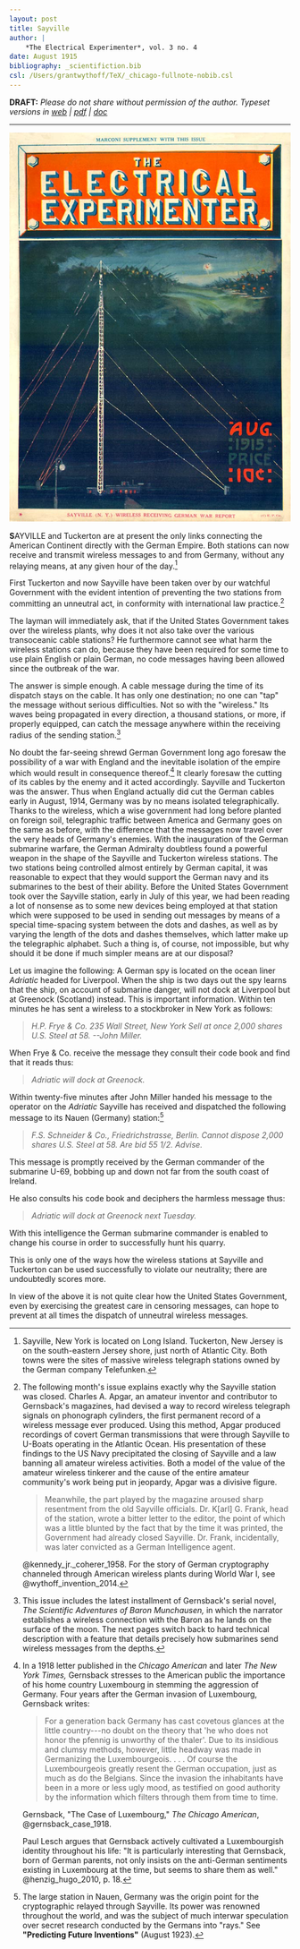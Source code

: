 ```yaml
---
layout: post
title: Sayville
author: |
    *The Electrical Experimenter*, vol. 3 no. 4
date: August 1915
bibliography: _scientifiction.bib
csl: /Users/grantwythoff/TeX/_chicago-fullnote-nobib.csl
---
```


**DRAFT:** *Please do not share without permission of the author. Typeset versions in  [web](http://gernsback.wythoff.net/191508_sayville.html) \| [pdf](https://github.com/gwijthoff/perversity_of_things/blob/gh-pages/typeset_drafts/191508_sayville.pdf?raw=true) \| [doc](https://github.com/gwijthoff/perversity_of_things/blob/gh-pages/typeset_drafts/191508_sayville.docx)*

* * * * * * * * 

![](images/sayville_cover.jpg)

**S**AYVILLE and Tuckerton are at present the only links connecting the American Continent directly with the German Empire.  Both stations can now receive and transmit wireless messages to and from Germany, without any relaying means, at any given hour of the day.[^lgi]

First Tuckerton and now Sayville have been taken over by our watchful Government with the evident intention of preventing the two stations from committing an unneutral act, in conformity with international law practice.[^tkr]

The layman will immediately ask, that if the United States Government takes over the wireless plants, why does it not also take over the various transoceanic cable stations? He furthermore cannot see what harm the wireless stations can do, because they have been required for some time to use plain English or plain German, no code messages having been allowed since the outbreak of the war.

The answer is simple enough.  A cable message during the time of its dispatch stays on the cable.  It has only one destination; no one can "tap" the message without serious difficulties.  Not so with the "wireless."  Its waves being propagated in every direction, a thousand stations, or more, if properly equipped, can catch the message anywhere within the receiving radius of the sending station.[^sbm]

No doubt the far-seeing shrewd German Government long ago foresaw the possibility of a war with England and the inevitable isolation of the empire which would result in consequence thereof.[^lxg] It clearly foresaw the cutting of its cables by the enemy and it acted accordingly.  Sayville and Tuckerton was the answer.  Thus when England actually did cut the German cables early in August, 1914, Germany was by no means isolated telegraphically.  Thanks to the wireless, which a wise government had long before planted on foreign soil, telegraphic traffic between America and Germany goes on the same as before, with the difference that the messages now travel over the very heads of Germany's enemies.  With the inauguration of the German submarine warfare, the German Admiralty doubtless found a powerful weapon in the shape of the Sayville and Tuckerton wireless stations.  The two stations being controlled almost entirely by German capital, it was reasonable to expect that they would support the German navy and its submarines to the best of their ability.  Before the United States Government took over the Sayville station, early in July of this year, we had been reading a lot of nonsense as to some new devices being employed at that station which were supposed to be used in sending out messages by means of a special time-spacing system between the dots and dashes, as well as by varying the length of the dots and dashes themselves, which latter make up the telegraphic alphabet.  Such a thing is, of course, not impossible, but why should it be done if much simpler means are at our disposal?

Let us imagine the following:  A German spy is located on the ocean liner *Adriatic* headed for Liverpool.  When the ship is two days out the spy learns that the ship, on account of submarine danger, will not dock at Liverpool but at Greenock (Scotland) instead.  This is important information.  Within ten minutes he has sent a wireless to a stockbroker in New York as follows:

> *H.P. Frye & Co.*
> *235 Wall Street, New York*
> *Sell at once 2,000 shares U.S. Steel at 58.*
> *--John Miller.*

When Frye & Co. receive the message they consult their code book and find that it reads thus:

> *Adriatic will dock at Greenock.*

Within twenty-five minutes after John Miller handed his message to the operator on the *Adriatic* Sayville has received and dispatched the following message to its Nauen (Germany) station:[^nn]

> *F.S. Schneider & Co.,*
> *Friedrichstrasse, Berlin.*
> *Cannot dispose 2,000 shares U.S. Steel at 58. Are bid 55 1/2. Advise.*

This message is promptly received by the German commander of the submarine U-69, bobbing up and down not far from the south coast of Ireland.

He also consults his code book and deciphers the harmless message thus:

> *Adriatic will dock at Greenock next Tuesday.*

With this intelligence the German submarine commander is enabled to change his course in order to successfully hunt his quarry.

This is only one of the ways how the wireless stations at Sayville and Tuckerton can be used successfully to violate our neutrality; there are undoubtedly scores more.

In view of the above it is not quite clear how the United States Government, even by exercising the greatest care in censoring messages, can hope to prevent at all times the dispatch of unneutral wireless messages.

[^lgi]: Sayville, New York is located on Long Island.  Tuckerton, New Jersey is on the south-eastern Jersey shore, just north of Atlantic City.  Both towns were the sites of massive wireless telegraph stations owned by the German company Telefunken.

[^tkr]:  The following month's issue explains exactly why the Sayville station was closed.  Charles A. Apgar, an amateur inventor and contributor to Gernsback's magazines, had devised a way to record wireless telegraph signals on phonograph cylinders, the first permanent record of a wireless message ever produced.  Using this method, Apgar produced recordings of covert German transmissions that were through Sayville to U-Boats operating in the Atlantic Ocean.  His presentation of these findings to the US Navy precipitated the closing of Sayville and a law banning all amateur wireless activities.  Both a model of the value of the amateur wireless tinkerer and the cause of the entire amateur community's work being put in jeopardy, Apgar was a divisive figure.  

    > Meanwhile, the part played by the magazine aroused sharp resentment from the old Sayville officials. Dr. K[arl] G. Frank, head of the station, wrote a bitter letter to the editor, the point of which was a little blunted by the fact that by the time it was printed, the Government had already closed Sayville. Dr. Frank, incidentally, was later convicted as a German Intelligence agent.
    
    @kennedy_jr._coherer_1958.  For the story of German cryptography channeled through American wireless plants during World War I, see @wythoff_invention_2014.

[^sbm]: This issue includes the latest installment of Gernsback's serial novel, *The Scientific Adventures of Baron Munchausen,* in which the narrator establishes a wireless connection with the Baron as he lands on the surface of the moon.  The next pages switch back to hard technical description with a feature that details precisely how submarines send wireless messages from the depths.

[^lxg]: In a 1918 letter published in the *Chicago American* and later *The New York Times,* Gernsback stresses to the American public the importance of his home country Luxembourg in stemming the aggression of Germany.  Four years after the German invasion of Luxembourg, Gernsback writes:

    > For a generation back Germany has cast covetous glances at the little country---no doubt on the theory that 'he who does not honor the pfennig is unworthy of the thaler'.  Due to its insidious and clumsy methods, however, little headway was made in Germanizing the Luxembourgeois. . . . Of course the Luxembourgeois greatly resent the German occupation, just as much as do the Belgians.  Since the invasion the inhabitants have been in a more or less ugly mood, as testified on good authority by the information which filters through them from time to time.
    
    Gernsback, "The Case of Luxembourg," *The Chicago American*, @gernsback_case_1918.  
    
    Paul Lesch argues that Gernsback actively cultivated a Luxembourgish identity throughout his life: "It is particularly interesting that Gernsback, born of German parents, not only insists on the anti-German sentiments existing in Luxembourg at the time, but seems to share them as well." @henzig_hugo_2010, p. 18.

[^nn]: The large station in Nauen, Germany was the origin point for the cryptographic relayed through Sayville.  Its power was renowned throughout the world, and was the subject of much interwar speculation over secret research conducted by the Germans into "rays."  See **"Predicting Future Inventions"** (August 1923).